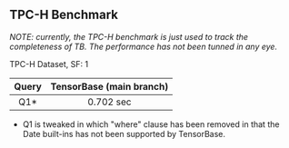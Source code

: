 ## TPC-H Benchmark

*NOTE: currently, the TPC-H benchmark is just used to track the completeness of TB. The performance has not been tunned in any eye.*

TPC-H Dataset, SF: 1

|Query | TensorBase (main branch)  |
|:----:|:-------------------------:|
| Q1*  | 0.702 sec                  |

* Q1 is tweaked in which "where" clause has been removed in that the Date built-ins has not been supported by TensorBase.
